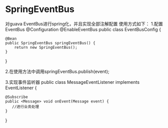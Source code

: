 # SpringEventBus
对guava EventBus进行spring化，并且实现全部注解配置
使用方式如下：
1.配置EventBus
@Configuration
@EnableEventBus
public class EventBusConfig {

    @Bean
    public SpringEventBus springEventBus() {
        return new SpringEventBus();
    }
}

2.在使用方法中调用springEventBus.publish(event);

3.实现事件监听器
public class MessageEventListener implements EventListener {

    @Subscribe
    public <Message> void onEvent(Message event) {
       //进行业务处理
    }
}

